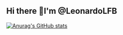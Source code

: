 ## Hi there 👋I'm @LeonardoLFB
[![Anurag's GitHub stats](https://github-readme-stats.vercel.app/api?username=LeonardoLFB)](https://github.com/anuraghazra/github-readme-stats)
<!--
**LeonardoLFB/LeonardoLFB** is a ✨ _special_ ✨ repository because its `README.md` (this file) appears on your GitHub profile.

Here are some ideas to get you started:

- 🔭 I’m currently working on ...
- 🌱 I’m currently learning ...
- 👯 I’m looking to collaborate on ...
- 🤔 I’m looking for help with ...
- 💬 Ask me about ...
- 📫 How to reach me: ...
- 😄 Pronouns: ...
- ⚡ Fun fact: ...
-->
